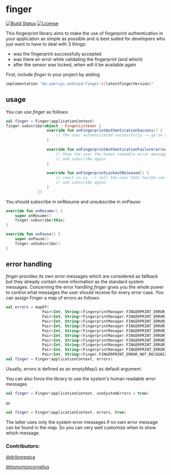 # finger

[![Build Status](https://travis-ci.org/adorsys/fingerprint-android.svg?branch=master)](https://travis-ci.org/adorsys/fingerprint-android)
[![License](https://img.shields.io/badge/License-Apache%202.0-blue.svg)](https://opensource.org/licenses/Apache-2.0)

This fingerprint library aims to make the use of fingerprint authentication in your application as simple as possible and is best suited for developers who just want to have to deal with 3 things:

* was the fingerprint successfully accepted
* was there an error while validating the fingerprint (and which)
* after the sensor was locked, when will it be available again

First, include _finger_ in your project by adding
  ````groovy
implementation "de.adorsys.android:finger:${latestFingerVersion}"
````
  

## usage
You can use _finger_ as follows:

```` kotlin
val finger = Finger(applicationContext)
finger.subscribe(object : FingerListener {
                  override fun onFingerprintAuthenticationSuccess() {
                      // The user authenticated successfully -> go on with your logic
                  }
                  
                  override fun onFingerprintAuthenticationFailure(errorMessage: String, errorCode: Int) {
                      // Show the user the human readable error message and use the error code if necessary 
                      // and subscribe again
                  }
                  
                  override fun onFingerprintLockoutReleased() {
                      // react in ui --> tell the user that he/she can try again 
                      // and subscribe again
                  }
              })
````

You should subscribe in onResume and unsubscribe in onPause:
````kotlin
override fun onResume() {
    super.onResume()
    finger.subscribe(this)
}

override fun onPause() {
    super.onPause()
    finger.unSubscribe()
}
````

##  error handling
_finger_ provides its own error messages which are considered as fallback but they already contain more information as the standard system messages. Concerning the error handling _finger_ gives you the whole power to control what messages the user should receive for every error case. You can assign Finger a map of errors as follows:
 
```` kotlin
val errors = mapOf(
                Pair<Int, String>(FingerprintManager.FINGERPRINT_ERROR_HW_UNAVAILABLE, getString(R.string.error_override_hw_unavailable)),
                Pair<Int, String>(FingerprintManager.FINGERPRINT_ERROR_UNABLE_TO_PROCESS, getString(R.string.error_override_unable_to_process)),
                Pair<Int, String>(FingerprintManager.FINGERPRINT_ERROR_TIMEOUT, getString(R.string.error_override_error_timeout)),
                Pair<Int, String>(FingerprintManager.FINGERPRINT_ERROR_NO_SPACE, getString(R.string.error_override_no_space)),
                Pair<Int, String>(FingerprintManager.FINGERPRINT_ERROR_CANCELED, getString(R.string.error_override_canceled)),
                Pair<Int, String>(FingerprintManager.FINGERPRINT_ERROR_LOCKOUT, getString(R.string.error_override_lockout)),
                Pair<Int, String>(FingerprintManager.FINGERPRINT_ERROR_VENDOR, getString(R.string.error_override_vendor)),
                Pair<Int, String>(FingerprintManager.FINGERPRINT_ERROR_LOCKOUT_PERMANENT, getString(R.string.error_override_lockout_permanent)),
                Pair<Int, String>(FingerprintManager.FINGERPRINT_ERROR_USER_CANCELED, getString(R.string.error_override_user_cancel)),
                Pair<Int, String>(Finger.FINGERPRINT_ERROR_NOT_RECOGNIZED, getString(R.string.error_override_not_recognized)))
val finger = Finger(applicationContext, errors)
````

Usually, errors is defined as an emptyMap() as default argument.
   
You can also force the library to use the system's human readable error messages

```` kotlin
val finger = Finger(applicationContext, useSystemErrors = true)
````
or

```` kotlin
val finger = Finger(applicationContext, errors, true)
````
The latter uses only the system error messages if no own error message can be found in the map. So you can very well customize when to show which message.


### Contributors:
[@drilonreqica](https://github.com/drilonreqica)

[@itsmortoncornelius](https://github.com/itsmortoncornelius)